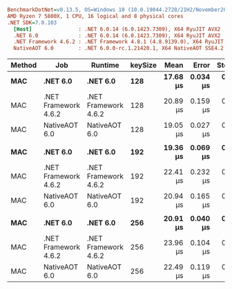 ``` ini

BenchmarkDotNet=v0.13.5, OS=Windows 10 (10.0.19044.2728/21H2/November2021Update)
AMD Ryzen 7 5800X, 1 CPU, 16 logical and 8 physical cores
.NET SDK=7.0.103
  [Host]               : .NET 6.0.14 (6.0.1423.7309), X64 RyuJIT AVX2
  .NET 6.0             : .NET 6.0.14 (6.0.1423.7309), X64 RyuJIT AVX2
  .NET Framework 4.6.2 : .NET Framework 4.8.1 (4.8.9139.0), X64 RyuJIT VectorSize=256
  NativeAOT 6.0        : .NET 6.0.0-rc.1.21420.1, X64 NativeAOT SSE4.2


```
| Method |                  Job |              Runtime | keySize |     Mean |    Error |   StdDev |      Min |      Max |   Median | Ratio |
|------- |--------------------- |--------------------- |-------- |---------:|---------:|---------:|---------:|---------:|---------:|------:|
|    **MAC** |             **.NET 6.0** |             **.NET 6.0** |     **128** | **17.68 μs** | **0.034 μs** | **0.030 μs** | **17.62 μs** | **17.72 μs** | **17.69 μs** |  **1.00** |
|    MAC | .NET Framework 4.6.2 | .NET Framework 4.6.2 |     128 | 20.89 μs | 0.159 μs | 0.148 μs | 20.67 μs | 21.07 μs | 20.84 μs |  1.18 |
|    MAC |        NativeAOT 6.0 |        NativeAOT 6.0 |     128 | 19.05 μs | 0.027 μs | 0.023 μs | 19.02 μs | 19.08 μs | 19.06 μs |  1.08 |
|        |                      |                      |         |          |          |          |          |          |          |       |
|    **MAC** |             **.NET 6.0** |             **.NET 6.0** |     **192** | **19.36 μs** | **0.069 μs** | **0.054 μs** | **19.30 μs** | **19.45 μs** | **19.33 μs** |  **1.00** |
|    MAC | .NET Framework 4.6.2 | .NET Framework 4.6.2 |     192 | 22.41 μs | 0.232 μs | 0.217 μs | 22.07 μs | 22.89 μs | 22.38 μs |  1.16 |
|    MAC |        NativeAOT 6.0 |        NativeAOT 6.0 |     192 | 20.94 μs | 0.165 μs | 0.154 μs | 20.76 μs | 21.27 μs | 20.94 μs |  1.08 |
|        |                      |                      |         |          |          |          |          |          |          |       |
|    **MAC** |             **.NET 6.0** |             **.NET 6.0** |     **256** | **20.91 μs** | **0.040 μs** | **0.035 μs** | **20.85 μs** | **20.97 μs** | **20.92 μs** |  **1.00** |
|    MAC | .NET Framework 4.6.2 | .NET Framework 4.6.2 |     256 | 23.96 μs | 0.104 μs | 0.092 μs | 23.83 μs | 24.12 μs | 23.94 μs |  1.15 |
|    MAC |        NativeAOT 6.0 |        NativeAOT 6.0 |     256 | 22.49 μs | 0.119 μs | 0.111 μs | 22.36 μs | 22.67 μs | 22.46 μs |  1.08 |
